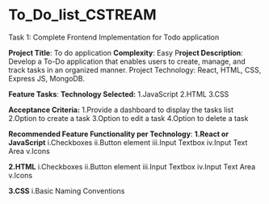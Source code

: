 # To_Do_list_CSTREAM
Task 1: Complete Frontend Implementation for Todo application

**Project Title**: To do application
**Complexity**: Easy
P**roject Description**:
Develop a To-Do application that enables users to create, manage, and track tasks in an organized manner.
Project Technology: React, HTML, CSS, Express JS, MongoDB.

**Feature Tasks**:
**Technology Selected:**
1.JavaScript
2.HTML
3.CSS

**Acceptance Criteria:**
1.Provide a dashboard to display the tasks list
2.Option to create a task
3.Option to edit a task
4.Option to delete a task

**Recommended Feature Functionality per Technology**:
**1.React or JavaScript**
i.Checkboxes
ii.Button element
iii.Input Textbox
iv.Input Text Area
v.Icons

**2.HTML**
i.Checkboxes
ii.Button element
iii.Input Textbox
iv.Input Text Area
v.Icons

**3.CSS**
i.Basic Naming Conventions
